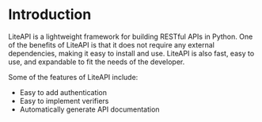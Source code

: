 # Introduction

LiteAPI is a lightweight framework for building RESTful APIs in Python. One of the benefits of LiteAPI is that it does not require any external dependencies, making it easy to install and use. LiteAPI is also fast, easy to use, and expandable to fit the needs of the developer.

Some of the features of LiteAPI include:

-   Easy to add authentication
-   Easy to implement verifiers
-   Automatically generate API documentation
